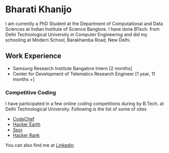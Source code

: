 # Bharati Khanijo
I am currently a PhD Student at the
Department of Computational and Data Sciences at Indian Institute of Science Banglore. I have done BTech. from Delhi Technological University in Computer Engineering and did my schooling at Modern School, Barakhamba Road, New Delhi.

## Work Experience
* Samsung Research Institute Bangalore
  Intern [2 months]
* Center for Development of Telematics
  Research Engineer [1 year, 11 months +]

### Competitive Coding
I have participated in a few online coding competitions during by B.Tech. at Delhi Technological University. Following is the list of some of sites
* [CodeChef](https://www.codechef.com/users/bharati24)
* [Hacker Earth](https://www.hackerearth.com/@bharati)
* [Spoj](https://www.spoj.com/users/bharati/)
* [Hacker Rank](https://www.hackerrank.com/bharati24)

You can also find me at [Linkedin](https://www.linkedin.com/in/bharati-khanijo-b70574a/).
